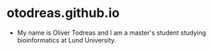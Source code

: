 # otodreas.github.io

* My name is Oliver Todreas and I am a master's student studying bioinformatics at Lund University.
